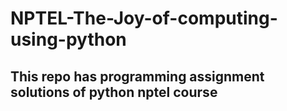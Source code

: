 # NPTEL-The-Joy-of-computing-using-python

## This repo has programming assignment solutions of python nptel course
